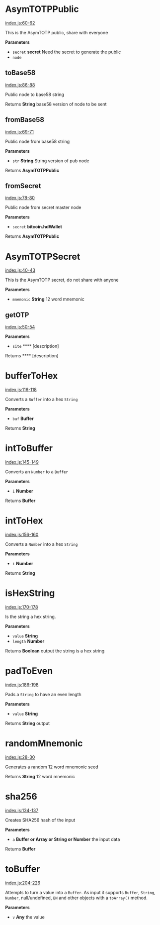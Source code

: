 # AsymTOTPPublic

[index.js:60-62](https://github.com/Emyrk/asymtotp/blob/abef959dcf16a20c864eceb47f852e55c666aa64/index.js#L60-L62 "Source code on GitHub")

This is the AsymTOTP public, share with everyone

**Parameters**

-   `secret` **secret** Need the secret to generate the public
-   `node`  

## toBase58

[index.js:86-88](https://github.com/Emyrk/asymtotp/blob/abef959dcf16a20c864eceb47f852e55c666aa64/index.js#L86-L88 "Source code on GitHub")

Public node to base58 string

Returns **String** base58 version of node to be sent

## fromBase58

[index.js:69-71](https://github.com/Emyrk/asymtotp/blob/abef959dcf16a20c864eceb47f852e55c666aa64/index.js#L69-L71 "Source code on GitHub")

Public node from base58 string

**Parameters**

-   `str` **String** String version of pub node

Returns **AsymTOTPPublic** 

## fromSecret

[index.js:78-80](https://github.com/Emyrk/asymtotp/blob/abef959dcf16a20c864eceb47f852e55c666aa64/index.js#L78-L80 "Source code on GitHub")

Public node from secret master node

**Parameters**

-   `secret` **bitcoin.hdWallet** 

Returns **AsymTOTPPublic** 

# AsymTOTPSecret

[index.js:40-43](https://github.com/Emyrk/asymtotp/blob/abef959dcf16a20c864eceb47f852e55c666aa64/index.js#L40-L43 "Source code on GitHub")

This is the AsymTOTP secret, do not share with anyone

**Parameters**

-   `mnemonic` **String** 12 word mnemonic

## getOTP

[index.js:50-54](https://github.com/Emyrk/asymtotp/blob/abef959dcf16a20c864eceb47f852e55c666aa64/index.js#L50-L54 "Source code on GitHub")

**Parameters**

-   `site` **** [description]

Returns **** [description]

# bufferToHex

[index.js:116-118](https://github.com/Emyrk/asymtotp/blob/abef959dcf16a20c864eceb47f852e55c666aa64/index.js#L116-L118 "Source code on GitHub")

Converts a `Buffer` into a hex `String`

**Parameters**

-   `buf` **Buffer** 

Returns **String** 

# intToBuffer

[index.js:145-149](https://github.com/Emyrk/asymtotp/blob/abef959dcf16a20c864eceb47f852e55c666aa64/index.js#L145-L149 "Source code on GitHub")

Converts an `Number` to a `Buffer`

**Parameters**

-   `i` **Number** 

Returns **Buffer** 

# intToHex

[index.js:156-160](https://github.com/Emyrk/asymtotp/blob/abef959dcf16a20c864eceb47f852e55c666aa64/index.js#L156-L160 "Source code on GitHub")

Converts a `Number` into a hex `String`

**Parameters**

-   `i` **Number** 

Returns **String** 

# isHexString

[index.js:170-178](https://github.com/Emyrk/asymtotp/blob/abef959dcf16a20c864eceb47f852e55c666aa64/index.js#L170-L178 "Source code on GitHub")

Is the string a hex string.

**Parameters**

-   `value` **String** 
-   `length` **Number** 

Returns **Boolean** output the string is a hex string

# padToEven

[index.js:186-198](https://github.com/Emyrk/asymtotp/blob/abef959dcf16a20c864eceb47f852e55c666aa64/index.js#L186-L198 "Source code on GitHub")

Pads a `String` to have an even length

**Parameters**

-   `value` **String** 

Returns **String** output

# randomMnemonic

[index.js:28-30](https://github.com/Emyrk/asymtotp/blob/abef959dcf16a20c864eceb47f852e55c666aa64/index.js#L28-L30 "Source code on GitHub")

Generates a random 12 word mnemonic seed

Returns **String** 12 word mnemonic

# sha256

[index.js:134-137](https://github.com/Emyrk/asymtotp/blob/abef959dcf16a20c864eceb47f852e55c666aa64/index.js#L134-L137 "Source code on GitHub")

Creates SHA256 hash of the input

**Parameters**

-   `a` **Buffer or Array or String or Number** the input data

Returns **Buffer** 

# toBuffer

[index.js:204-226](https://github.com/Emyrk/asymtotp/blob/abef959dcf16a20c864eceb47f852e55c666aa64/index.js#L204-L226 "Source code on GitHub")

Attempts to turn a value into a `Buffer`. As input it supports `Buffer`, `String`, `Number`, null/undefined, `BN` and other objects with a `toArray()` method.

**Parameters**

-   `v` **Any** the value
